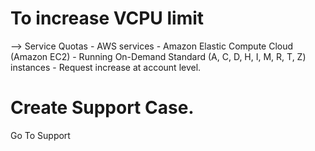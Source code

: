 # To increase VCPU limit
--> Service Quotas - AWS services - Amazon Elastic Compute Cloud (Amazon EC2) - Running On-Demand Standard (A, C, D, H, I, M, R, T, Z) instances - Request increase at account level.

# Create Support Case.
Go To Support

